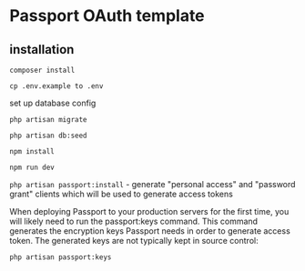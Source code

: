 # Passport OAuth template

## installation

`composer install`

`cp .env.example to .env`

set up database config

`php artisan migrate`

`php artisan db:seed`

`npm install`

`npm run dev`

`php artisan passport:install` - generate "personal access" 
and "password grant" clients which will be used to generate 
access tokens

When deploying Passport to your production servers for the first time, you will likely need to run the passport:keys command. This command generates the encryption keys Passport needs in order to generate access token. The generated keys are not typically kept in source control:

`php artisan passport:keys`